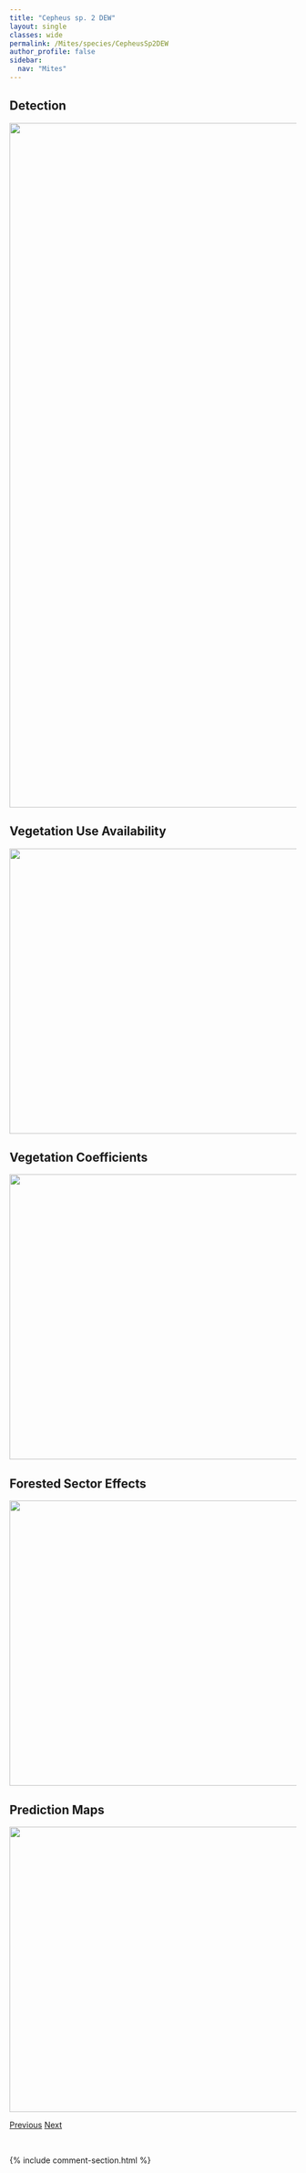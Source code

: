 ```yaml
---
title: "Cepheus sp. 2 DEW"
layout: single
classes: wide
permalink: /Mites/species/CepheusSp2DEW
author_profile: false
sidebar:
  nav: "Mites"
---
```


<h2>Detection</h2>

<a href="https://drive.google.com/uc?export=view&id=1HdSSVX9CSaGN15_TSrLzPPhAU-2x7ZoL">
<img src="https://drive.google.com/uc?export=view&id=1HdSSVX9CSaGN15_TSrLzPPhAU-2x7ZoL" height = "1200" width = "800">
</a>


<h2>Vegetation Use Availability</h2>

<a href="https://drive.google.com/uc?export=view&id=1V3WTBH8Y6byvgJN3JW60QYW_0KR5qLrd">
<img src="https://drive.google.com/uc?export=view&id=1V3WTBH8Y6byvgJN3JW60QYW_0KR5qLrd" height = "500" width = "1000">
</a>


<h2>Vegetation Coefficients</h2>

<a href="https://drive.google.com/uc?export=view&id=1qLrO6ly40B0cletpb-UN3-iCJYkFtjb7">
<img src="https://drive.google.com/uc?export=view&id=1qLrO6ly40B0cletpb-UN3-iCJYkFtjb7" height = "500" width = "1000">
</a>


<h2>Forested Sector Effects</h2>

<a href="https://drive.google.com/uc?export=view&id=1GRHEutRKJO42YO-Redz6Pydop06hUrQV">
<img src="https://drive.google.com/uc?export=view&id=1GRHEutRKJO42YO-Redz6Pydop06hUrQV" height = "500" width = "1000">
</a>


<h2>Prediction Maps</h2>

<a href="https://drive.google.com/uc?export=view&id=1Im-dnmQUrE5ZB6_8osBXvXYJjdCYS42w">
<img src="https://drive.google.com/uc?export=view&id=1Im-dnmQUrE5ZB6_8osBXvXYJjdCYS42w" height = "500" width = "1000">
</a>


<a href="/DevelopmentWebsite/Mites/species/CepheusSp1DEW" class="pagination--pager" title="Cepheus sp. 1 DEW">Previous</a> <a href="/DevelopmentWebsite/Mites/species/CepheusSp2bDEW" class="pagination--pager" title="Cepheus sp. 2B DEW">Next</a>

<p>&nbsp;</p>

{% include comment-section.html %}

